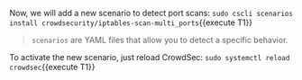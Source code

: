Now, we will add a new scenario to detect port scans:
`sudo cscli scenarios install crowdsecurity/iptables-scan-multi_ports`{{execute T1}}

> `scenarios` are YAML files that allow you to detect a specific behavior.

To activate the new scenario, just reload CrowdSec:
`sudo systemctl reload crowdsec`{{execute T1}}